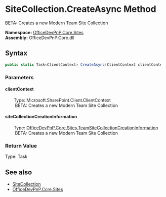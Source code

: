 # SiteCollection.CreateAsync Method  
 BETA: Creates a new Modern Team Site Collection   

**Namespace:** [OfficeDevPnP.Core.Sites](OfficeDevPnP.Core.Sites.md)  
**Assembly:** OfficeDevPnP.Core.dll  
## Syntax
```C#
public static Task<ClientContext> CreateAsync(ClientContext clientContext, TeamSiteCollectionCreationInformation siteCollectionCreationInformation)
```
### Parameters
#### clientContext  
&emsp;&emsp;Type: Microsoft.SharePoint.Client.ClientContext  
&emsp;&emsp; BETA: Creates a new Modern Team Site Collection   

  

#### siteCollectionCreationInformation  
&emsp;&emsp;Type: [OfficeDevPnP.Core.Sites.TeamSiteCollectionCreationInformation](OfficeDevPnP.Core.Sites.TeamSiteCollectionCreationInformation.md)  
&emsp;&emsp; BETA: Creates a new Modern Team Site Collection   

  

### Return Value
Type: Task<ClientContext>  
  


## See also
- [SiteCollection](OfficeDevPnP.Core.Sites.SiteCollection.md) 
- [OfficeDevPnP.Core.Sites](OfficeDevPnP.Core.Sites.md) 
